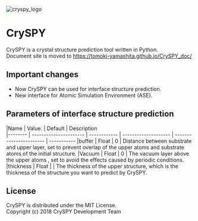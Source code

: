 ![cryspy_logo](./cryspy_fix-03.png)

# CrySPY
CrySPY is a crystal structure prediction tool written in Python.  
Document site is moved to https://tomoki-yamashita.github.io/CrySPY_doc/

## Important changes
- Now CrySPY can be used for interface structure prediction.
- New interface for Atomic Simulation Environment (ASE).


## Parameters of interface structure prediction
|Name     | Value.                  | Default      | Description    
|-------- | ----------------------  | ------------ | -------------------- | -----------------------  | -----------
|buffer   | Float       | 0     | Distance between substrate and upper layer, set to prevent overlap of the upper atoms and substrate atoms of the initial structure.
|Vacuum | Float         | 0 | The vacuum layer above the upper atoms , set to avoid the effects caused by periodic conditions.
|thickness    | Float     |          | The thickness of the  upper structure, which is the thickness of the structure you want to predict by CrySPY.

## License
CrySPY is distributed under the MIT License.  
Copyright (c) 2018 CrySPY Development Team
